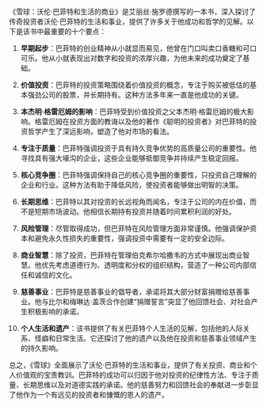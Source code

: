 《雪球：沃伦·巴菲特和生活的商业》是艾丽丝·施罗德撰写的一本书，深入探讨了传奇投资者沃伦·巴菲特的生活和事业，提供了许多关于他成功和哲学的见解。以下是该书中最重要的十个要点：

1. **早期起步**：巴菲特的创业精神从小就显而易见，他曾在门口叫卖口香糖和可口可乐。他从小就表现出对数字和投资的浓厚兴趣，为他未来的成功奠定了基础。

2. **价值投资**：巴菲特的投资策略围绕着价值投资的概念，专注于购买被低估的基本强劲公司的股票，并长期持有。这种方法多年来一直是他成功的关键。

3. **本杰明·格雷厄姆的影响**：巴菲特受到价值投资之父本杰明·格雷厄姆的极大影响。格雷厄姆在投资方面的教诲以及他的著作《聪明的投资者》对巴菲特的投资哲学产生了深远影响，塑造了他对市场的看法。

4. **专注于质量**：巴菲特强调投资于具有持久竞争优势的高质量公司的重要性。他寻找具有强大壕沟的企业，这些企业能够抵御竞争并持续产生稳定回报。

5. **核心竞争圈**：巴菲特强调保持自己的核心竞争圈的重要性，只投资自己理解的企业和行业。这种方法有助于降低风险，使投资者能够做出明智的决策。

6. **长期思维**：巴菲特以其对投资的长远视角而闻名，专注于公司的内在价值，而不是短期市场波动。他相信长期持有投资并随着时间累积利润的好处。

7. **风险管理**：尽管取得成功，但巴菲特在风险管理方面非常谨慎。他强调保护资本和避免永久性损失的重要性，强调投资中需要有一定的安全边际。

8. **商业智慧**：除了投资，巴菲特在管理伯克希尔哈撒韦的方式中展现出商业智慧。他优先考虑道德行为、透明度和分权的组织结构，营造了一种公司内部信任和诚信的文化。

9. **慈善事业**：巴菲特是慈善事业的倡导者，承诺将其大部分财富捐赠给慈善事业。他与比尔和梅琳达·盖茨合作创建“捐赠誓言”突显了他回馈社会、对社会产生积极影响的承诺。

10. **个人生活和遗产**：该书提供了有关巴菲特个人生活的见解，包括他的人际关系、怪癖和日常生活。它还探讨了他的遗产以及他在投资和慈善事业领域产生的持久影响。

总之，《雪球》全面展示了沃伦·巴菲特的生活和事业，提供了有关投资、商业和个人价值观的宝贵教训。巴菲特的成功可以归因于他对投资的纪律性方法、专注于质量、长期思维以及对道德实践的承诺。他的慈善努力和回馈社会的奉献进一步彰显了他作为一个有远见的投资者和慷慨的恩人的遗产。